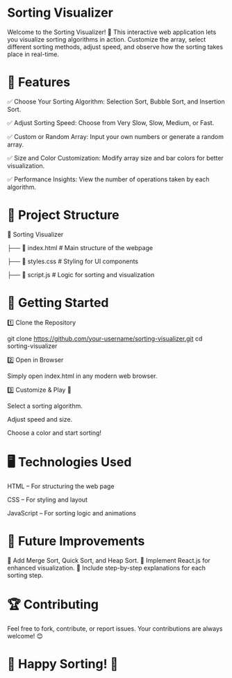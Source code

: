 # Sorting Visualizer

Welcome to the Sorting Visualizer! 🚀 This interactive web application lets you visualize sorting algorithms in action. Customize the array, select different sorting methods, adjust speed, and observe how the sorting takes place in real-time.

# 🎯 Features

✅ Choose Your Sorting Algorithm: Selection Sort, Bubble Sort, and Insertion Sort.

✅ Adjust Sorting Speed: Choose from Very Slow, Slow, Medium, or Fast.

✅ Custom or Random Array: Input your own numbers or generate a random array.

✅ Size and Color Customization: Modify array size and bar colors for better visualization.

✅ Performance Insights: View the number of operations taken by each algorithm.

# 📂 Project Structure

📁 Sorting Visualizer

├── 📄 index.html   # Main structure of the webpage

├── 🎨 styles.css   # Styling for UI components

├── 📜 script.js    # Logic for sorting and visualization

# 🚀 Getting Started

 1️⃣ Clone the Repository

git clone https://github.com/your-username/sorting-visualizer.git
cd sorting-visualizer

 2️⃣ Open in Browser

Simply open index.html in any modern web browser.

 3️⃣ Customize & Play 🎨

Select a sorting algorithm.

Adjust speed and size.

Choose a color and start sorting!

# 🖥️ Technologies Used

HTML – For structuring the web page

CSS – For styling and layout

JavaScript – For sorting logic and animations

# 📌 Future Improvements

🔹 Add Merge Sort, Quick Sort, and Heap Sort.
🔹 Implement React.js for enhanced visualization.
🔹 Include step-by-step explanations for each sorting step.

# 🏆 Contributing

Feel free to fork, contribute, or report issues. Your contributions are always welcome! 😊

# 🚀 Happy Sorting! 🎉
